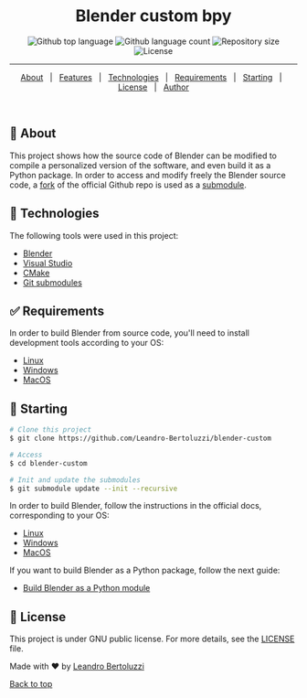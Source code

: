 <h1 align="center">Blender custom bpy</h1>

<p align="center">
  <img alt="Github top language" src="https://img.shields.io/github/languages/top/Leandro-Bertoluzzi/blender-custom?color=56BEB8">

  <img alt="Github language count" src="https://img.shields.io/github/languages/count/Leandro-Bertoluzzi/blender-custom?color=56BEB8">

  <img alt="Repository size" src="https://img.shields.io/github/repo-size/Leandro-Bertoluzzi/blender-custom?color=56BEB8">

  <img alt="License" src="https://img.shields.io/github/license/Leandro-Bertoluzzi/blender-custom?color=56BEB8">
</p>

<hr>

<p align="center">
  <a href="#dart-about">About</a> &#xa0; | &#xa0; 
  <a href="#sparkles-features">Features</a> &#xa0; | &#xa0;
  <a href="#rocket-technologies">Technologies</a> &#xa0; | &#xa0;
  <a href="#white_check_mark-requirements">Requirements</a> &#xa0; | &#xa0;
  <a href="#checkered_flag-starting">Starting</a> &#xa0; | &#xa0;
  <a href="#memo-license">License</a> &#xa0; | &#xa0;
  <a href="https://github.com/Leandro-Bertoluzzi" target="_blank">Author</a>
</p>

<br>

## :dart: About ##

This project shows how the source code of Blender can be modified to compile a personalized version of the software, and even build it as a Python package.
In order to access and modify freely the Blender source code, a [fork](https://docs.github.com/en/pull-requests/collaborating-with-pull-requests/working-with-forks) of the official Github repo is used as a [submodule](https://git-scm.com/book/en/v2/Git-Tools-Submodules).

## :rocket: Technologies ##

The following tools were used in this project:

- [Blender](https://www.blender.org/)
- [Visual Studio](https://visualstudio.microsoft.com/es/)
- [CMake](https://cmake.org/)
- [Git submodules](https://git-scm.com/book/en/v2/Git-Tools-Submodules)

## :white_check_mark: Requirements ##

In order to build Blender from source code, you'll need to install development tools according to your OS:
- [Linux](https://wiki.blender.org/wiki/Building_Blender/Linux)
- [Windows](https://wiki.blender.org/wiki/Building_Blender/Windows#Quick_Setup)
- [MacOS](https://wiki.blender.org/wiki/Building_Blender/Mac#Quick_Setup)

## :checkered_flag: Starting ##

```bash
# Clone this project
$ git clone https://github.com/Leandro-Bertoluzzi/blender-custom

# Access
$ cd blender-custom

# Init and update the submodules
$ git submodule update --init --recursive
```

In order to build Blender, follow the instructions in the official docs, corresponding to your OS:

- [Linux](https://wiki.blender.org/wiki/Building_Blender/Linux)
- [Windows](https://wiki.blender.org/wiki/Building_Blender/Windows)
- [MacOS](https://wiki.blender.org/wiki/Building_Blender/Mac)

If you want to build Blender as a Python package, follow the next guide:
- [Build Blender as a Python module](https://wiki.blender.org/wiki/Building_Blender/Other/BlenderAsPyModule)

## :memo: License ##

This project is under GNU public license. For more details, see the [LICENSE](LICENSE) file.


Made with :heart: by <a href="https://github.com/Leandro-Bertoluzzi" target="_blank">Leandro Bertoluzzi</a>

<a href="#top">Back to top</a>
